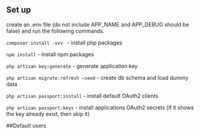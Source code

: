 

## Set up

create an .env file (do not include APP_NAME and APP_DEBUG should be false) and run the following commands.

`composer install -vvv ` - install php packages

`npm install` - install npm packages

`php artisan key:generate` - generate application key

`php artisan migrate:refresh —seed` - create db schema and load dummy data

`php artisan passport:install`  - install default OAuth2 clients

`php artisan passport:keys` - install applications OAuth2 secrets (if it shows the key already exist, then skip it)


##Default users